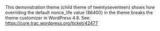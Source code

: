 This demonstration theme (child theme of twentyseventeen) shows how overriding the default nonce_life value (86400) in the theme breaks the theme customizer in WordPress 4.8.
See: https://core.trac.wordpress.org/ticket/42477
